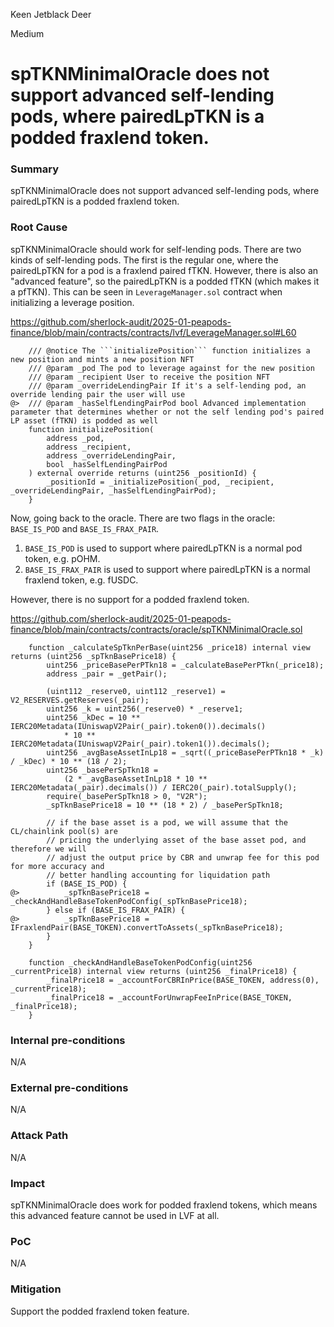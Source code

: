 Keen Jetblack Deer

Medium

# spTKNMinimalOracle does not support advanced self-lending pods, where pairedLpTKN is a podded fraxlend token.


### Summary

spTKNMinimalOracle does not support advanced self-lending pods, where pairedLpTKN is a podded fraxlend token.

### Root Cause

spTKNMinimalOracle should work for self-lending pods. There are two kinds of self-lending pods. The first is the regular one, where the pairedLpTKN for a pod is a fraxlend paired fTKN. However, there is also an "advanced feature", so the pairedLpTKN is a podded fTKN (which makes it a pfTKN). This can be seen in `LeverageManager.sol` contract when initializing a leverage position.

https://github.com/sherlock-audit/2025-01-peapods-finance/blob/main/contracts/contracts/lvf/LeverageManager.sol#L60

```solidity
    /// @notice The ```initializePosition``` function initializes a new position and mints a new position NFT
    /// @param _pod The pod to leverage against for the new position
    /// @param _recipient User to receive the position NFT
    /// @param _overrideLendingPair If it's a self-lending pod, an override lending pair the user will use
@>  /// @param _hasSelfLendingPairPod bool Advanced implementation parameter that determines whether or not the self lending pod's paired LP asset (fTKN) is podded as well
    function initializePosition(
        address _pod,
        address _recipient,
        address _overrideLendingPair,
        bool _hasSelfLendingPairPod
    ) external override returns (uint256 _positionId) {
        _positionId = _initializePosition(_pod, _recipient, _overrideLendingPair, _hasSelfLendingPairPod);
    }
```

Now, going back to the oracle. There are two flags in the oracle: `BASE_IS_POD` and `BASE_IS_FRAX_PAIR`.

1. `BASE_IS_POD` is used to support where pairedLpTKN is a normal pod token, e.g. pOHM.
2. `BASE_IS_FRAX_PAIR` is used to support where pairedLpTKN is a normal fraxlend token, e.g. fUSDC.

However, there is no support for a podded fraxlend token.

https://github.com/sherlock-audit/2025-01-peapods-finance/blob/main/contracts/contracts/oracle/spTKNMinimalOracle.sol

```solidity
    function _calculateSpTknPerBase(uint256 _price18) internal view returns (uint256 _spTknBasePrice18) {
        uint256 _priceBasePerPTkn18 = _calculateBasePerPTkn(_price18);
        address _pair = _getPair();

        (uint112 _reserve0, uint112 _reserve1) = V2_RESERVES.getReserves(_pair);
        uint256 _k = uint256(_reserve0) * _reserve1;
        uint256 _kDec = 10 ** IERC20Metadata(IUniswapV2Pair(_pair).token0()).decimals()
            * 10 ** IERC20Metadata(IUniswapV2Pair(_pair).token1()).decimals();
        uint256 _avgBaseAssetInLp18 = _sqrt((_priceBasePerPTkn18 * _k) / _kDec) * 10 ** (18 / 2);
        uint256 _basePerSpTkn18 =
            (2 * _avgBaseAssetInLp18 * 10 ** IERC20Metadata(_pair).decimals()) / IERC20(_pair).totalSupply();
        require(_basePerSpTkn18 > 0, "V2R");
        _spTknBasePrice18 = 10 ** (18 * 2) / _basePerSpTkn18;

        // if the base asset is a pod, we will assume that the CL/chainlink pool(s) are
        // pricing the underlying asset of the base asset pod, and therefore we will
        // adjust the output price by CBR and unwrap fee for this pod for more accuracy and
        // better handling accounting for liquidation path
        if (BASE_IS_POD) {
@>          _spTknBasePrice18 = _checkAndHandleBaseTokenPodConfig(_spTknBasePrice18);
        } else if (BASE_IS_FRAX_PAIR) {
@>          _spTknBasePrice18 = IFraxlendPair(BASE_TOKEN).convertToAssets(_spTknBasePrice18);
        }
    }

    function _checkAndHandleBaseTokenPodConfig(uint256 _currentPrice18) internal view returns (uint256 _finalPrice18) {
        _finalPrice18 = _accountForCBRInPrice(BASE_TOKEN, address(0), _currentPrice18);
        _finalPrice18 = _accountForUnwrapFeeInPrice(BASE_TOKEN, _finalPrice18);
    }
```

### Internal pre-conditions

N/A

### External pre-conditions

N/A

### Attack Path

N/A

### Impact

spTKNMinimalOracle does work for podded fraxlend tokens, which means this advanced feature cannot be used in LVF at all.

### PoC

N/A

### Mitigation

Support the podded fraxlend token feature.
